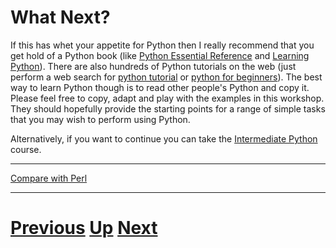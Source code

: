 # What Next?

If this has whet your appetite for Python then I really recommend that you get hold of a Python book (like [Python Essential Reference](http://www.amazon.co.uk/Python-Essential-Reference-Developers-Library/dp/0672329786/ref=sr_1_5?ie=UTF8&s=books&qid=1255794835&sr=8-5) and [Learning Python](http://www.amazon.co.uk/Learning-Python-Mark-Lutz/dp/0596513984/ref=sr_1_3?ie=UTF8&s=books&qid=1255794835&sr=8-3)). There are also hundreds of Python tutorials on the web (just perform a web search for [python tutorial](http://www.google.com/search?q='python%20tutorial') or [python for beginners](http://www.google.com/search?q='python%20for%20beginners')). The best way to learn Python though is to read other people's Python and copy it. Please feel free to copy, adapt and play with the examples in this workshop. They should hopefully provide the starting points for a range of simple tasks that you may wish to perform using Python.

Alternatively, if you want to continue you can take the [Intermediate Python](http://chryswoods.com/intermediate_python) course.

***

[Compare with Perl](../beginning_perl/whatnext.md)

***

# [Previous](jobs.md) [Up](README.md) [Next](http://chryswoods.com/intermediate_python)
